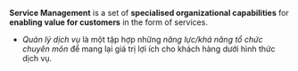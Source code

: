 **Service Management** is a set of **specialised organizational capabilities** for **enabling value for customers** in the form of services.
- *Quản lý dịch vụ* là một tập hợp những *năng lực/khả năng tổ chức chuyên môn* để mang lại giá trị lợi ích cho khách hàng dưới hình thức dịch vụ.
